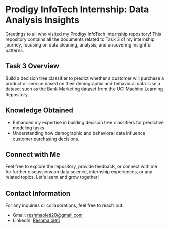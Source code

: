# Prodigy InfoTech Internship: Data Analysis Insights

Greetings to all who visited my Prodigy InfoTech Internship repository! This repository contains all the documents related to Task 3 of my internship journey, focusing on data cleaning, analysis, and uncovering insightful patterns.

## Task 3 Overview

Build a decision tree classifier to predict whether a customer will purchase a product or service based on their demographic and behavioral data. Use a dataset such as the Bank Marketing dataset from the UCI Machine Learning Repository.

## Knowledge Obtained
- Enhanced my expertise in building decision tree classifiers for predictive modeling tasks
- Understanding how demographic and behavioral data influence customer purchasing decisions.

## Connect with Me

Feel free to explore the repository, provide feedback, or connect with me for further discussions on data science, internship experiences, or any related topics. Let's learn and grow together!

## Contact Information

For any inquiries or collaborations, feel free to reach out:

- Gmail: [reshmaoleti20@gmail.com](mailto:reshmaoleti20@gmail.com)
- LinkedIn: [Reshma oleti](https://www.linkedin.com/in/reshmaoleti/)
